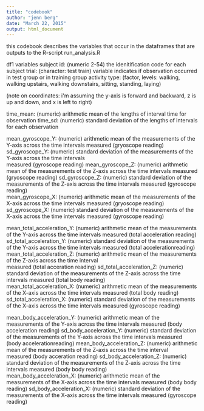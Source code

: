 ```yaml
---
title: "codebook"
author: "jenn berg"
date: "March 22, 2015"
output: html_document
---
```

this codebook describes the variables that occur in the dataframes that are outputs to the R-script run_analysis.R

df1 variables
subject id: (numeric 2-54) the idenitification code for each subject 
trial: (character: test train) variable indicates if observation occurred in test group or in training group
activity type: (factor, levels: walking, walking upstairs, walking downstairs, sitting, standing, laying)

(note on coordinates: i'm assuming the y-axis is forward and backward, z is up and down, and x is left to right)

time_mean: (numeric) arithmetic mean of the lengths of interval time for observation 
time_sd: (numeric) standard deviation of the lengths of intervals for each observation

mean_gyroscope_Y: (numeric) arithmetic mean of the measurements of the Y-axis across the time intervals measured 
          (gryoscope reading)
sd_gyroscope_Y: (numeric) standard deviation of the measurements of the Y-axis across the time intervals  
          measured (gyroscope reading)
 mean_gyroscope_Z: (numeric) arithmetic mean of the measurements of the Z-axis across the time intervals 
          measured (gryoscope reading)
sd_gyroscope_Z: (numeric) standard deviation of the measurements of the Z-axis across the time intervals 
          measured (gyroscope reading)           
mean_gyroscope_X: (numeric) arithmetic mean of the measurements of the X-axis across the time intervals measured
          (gryoscope reading)
sd_gyroscope_X: (numeric) standard deviation of the measurements of the X-axis across the time intervals 
          measured (gyroscope reading) 


mean_total_acceleration_Y: (numeric) arithmetic mean of the measurements of the Y-axis across the time intervals 
          measured (total acceleration reading)
sd_total_acceleration_Y: (numeric) standard deviation of the measurements of the Y-axis across the time 
          intervals measured (total accelerationreading)
mean_total_acceleration_Z: (numeric) arithmetic mean of the measurements of the Z-axis across the time interval           
          measured (total acceration reading)
sd_total_acceleration_Z: (numeric) standard deviation of the measurements of the Z-axis across the time 
          intervals measured (total body reading)           
mean_total_acceleration_X: (numeric) arithmetic mean of the measurements of the X-axis across the time intervals 
          measured (total body reading)
sd_total_acceleration_X: (numeric) standard deviation of the measurements of the X-axis across the time 
          intervals measured (gyroscope reading) 



mean_body_acceleration_Y: (numeric) arithmetic mean of the measurements of the Y-axis across the time intervals 
          measured (body acceleration reading)
sd_body_acceleration_Y: (numeric) standard deviation of the measurements of the Y-axis across the time 
          intervals measured (body accelerationreading)
mean_body_acceleration_Z: (numeric) arithmetic mean of the measurements of the Z-axis across the time interval           
          measured (body acceration reading)
sd_body_acceleration_Z: (numeric) standard deviation of the measurements of the Z-axis across the time 
          intervals measured (body body reading)           
mean_body_acceleration_X: (numeric) arithmetic mean of the measurements of the X-axis across the time intervals 
          measured (body body reading)
sd_body_acceleration_X: (numeric) standard deviation of the measurements of the X-axis across the time 
          intervals measured (gyroscope reading) 
